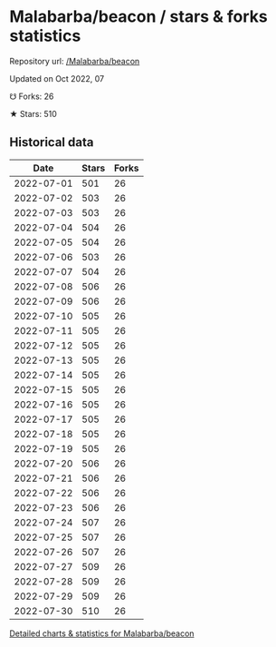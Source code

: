 # Malabarba/beacon / stars & forks statistics

Repository url: [/Malabarba/beacon](https://github.com/Malabarba/beacon)

Updated on Oct 2022, 07

☋ Forks: 26

★ Stars: 510

## Historical data
| Date | Stars | Forks |
|------|-------|-------|
| 2022-07-01 | 501 | 26 | 
| 2022-07-02 | 503 | 26 | 
| 2022-07-03 | 503 | 26 | 
| 2022-07-04 | 504 | 26 | 
| 2022-07-05 | 504 | 26 | 
| 2022-07-06 | 503 | 26 | 
| 2022-07-07 | 504 | 26 | 
| 2022-07-08 | 506 | 26 | 
| 2022-07-09 | 506 | 26 | 
| 2022-07-10 | 505 | 26 | 
| 2022-07-11 | 505 | 26 | 
| 2022-07-12 | 505 | 26 | 
| 2022-07-13 | 505 | 26 | 
| 2022-07-14 | 505 | 26 | 
| 2022-07-15 | 505 | 26 | 
| 2022-07-16 | 505 | 26 | 
| 2022-07-17 | 505 | 26 | 
| 2022-07-18 | 505 | 26 | 
| 2022-07-19 | 505 | 26 | 
| 2022-07-20 | 506 | 26 | 
| 2022-07-21 | 506 | 26 | 
| 2022-07-22 | 506 | 26 | 
| 2022-07-23 | 506 | 26 | 
| 2022-07-24 | 507 | 26 | 
| 2022-07-25 | 507 | 26 | 
| 2022-07-26 | 507 | 26 | 
| 2022-07-27 | 509 | 26 | 
| 2022-07-28 | 509 | 26 | 
| 2022-07-29 | 509 | 26 | 
| 2022-07-30 | 510 | 26 | 


[Detailed charts & statistics for Malabarba/beacon](https://reviewgithub.com/rep/Malabarba/beacon)

